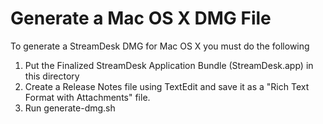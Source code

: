 Generate a Mac OS X DMG File
============================

To generate a StreamDesk DMG for Mac OS X you must do the following

1. Put the Finalized StreamDesk Application Bundle (StreamDesk.app) in this directory
2. Create a Release Notes file using TextEdit and save it as a "Rich Text Format with Attachments" file.
3. Run generate-dmg.sh
